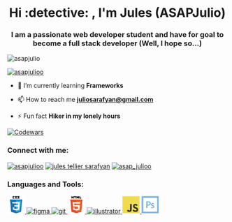 <h1 align="center">Hi :detective: , I'm Jules (ASAPJulio)</h1>
<h3 align="center">I am a passionate web developer student and have for goal to become a full stack developer (Well, I hope so...)</h3>

<p align="left"> <img src="https://komarev.com/ghpvc/?username=asapjulio&label=Profile%20views&color=0e75b6&style=flat" alt="asapjulio" /> </p>

<p align="left"> <a href="https://twitter.com/asapjulioo" target="blank"><img src="https://img.shields.io/twitter/follow/asapjulioo?logo=twitter&style=for-the-badge" alt="asapjulioo" /></a> </p>

- 🌱 I’m currently learning **Frameworks**

- 📫 How to reach me **juliosarafyan@gmail.com**

- ⚡ Fun fact **Hiker in my lonely hours**

[![Codewars](https://www.codewars.com/users/ASAPJulio/badges/large)](https://www.codewars.com/users/ASAPJulio)

<h3 align="left">Connect with me:</h3>
<p align="left">
<a href="https://twitter.com/asapjulioo" target="blank"><img align="center" src="https://raw.githubusercontent.com/rahuldkjain/github-profile-readme-generator/master/src/images/icons/Social/twitter.svg" alt="asapjulioo" height="30" width="40" /></a>
<a href="https://www.facebook.com/jules.tellier" target="blank"><img align="center" src="https://raw.githubusercontent.com/rahuldkjain/github-profile-readme-generator/master/src/images/icons/Social/facebook.svg" alt="jules tellier sarafyan" height="30" width="40" /></a>
<a href="https://instagram.com/asap_julioo" target="blank"><img align="center" src="https://raw.githubusercontent.com/rahuldkjain/github-profile-readme-generator/master/src/images/icons/Social/instagram.svg" alt="asap_julioo" height="30" width="40" /></a>
</p>
<h3 align="left">Languages and Tools:</h3>
<p align="left"> <a href="https://www.w3schools.com/css/" target="_blank" rel="noreferrer"> <img src="https://raw.githubusercontent.com/devicons/devicon/master/icons/css3/css3-original-wordmark.svg" alt="css3" width="40" height="40"/> </a> <a href="https://www.figma.com/" target="_blank" rel="noreferrer"> <img src="https://www.vectorlogo.zone/logos/figma/figma-icon.svg" alt="figma" width="40" height="40"/> </a> <a href="https://git-scm.com/" target="_blank" rel="noreferrer"> <img src="https://www.vectorlogo.zone/logos/git-scm/git-scm-icon.svg" alt="git" width="40" height="40"/> </a> <a href="https://www.w3.org/html/" target="_blank" rel="noreferrer"> <img src="https://raw.githubusercontent.com/devicons/devicon/master/icons/html5/html5-original-wordmark.svg" alt="html5" width="40" height="40"/> </a> <a href="https://www.adobe.com/in/products/illustrator.html" target="_blank" rel="noreferrer"> <img src="https://www.vectorlogo.zone/logos/adobe_illustrator/adobe_illustrator-icon.svg" alt="illustrator" width="40" height="40"/> </a> <a href="https://developer.mozilla.org/en-US/docs/Web/JavaScript" target="_blank" rel="noreferrer"> <img src="https://raw.githubusercontent.com/devicons/devicon/master/icons/javascript/javascript-original.svg" alt="javascript" width="40" height="40"/> </a> <a href="https://www.photoshop.com/en" target="_blank" rel="noreferrer"> <img src="https://raw.githubusercontent.com/devicons/devicon/master/icons/photoshop/photoshop-line.svg" alt="photoshop" width="40" height="40"/> </a> </p>

